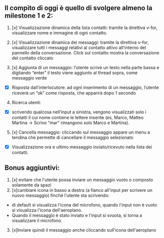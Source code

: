 ## Il compito di oggi è quello di svolgere almeno la milestone 1 e 2:

1. [x] Visualizzazione dinamica della lista contatti: tramite la direttiva v-for, visualizzare nome e immagine di ogni contatto.

2. [x] Visualizzazione dinamica dei messaggi: tramite la direttiva v-for, visualizzare tutti i messaggi relativi al contatto attivo all’interno del pannello della conversazione. Click sul contatto mostra la conversazione del contatto cliccato

3. [x] Aggiunta di un messaggio: l’utente scrive un testo nella parte bassa e digitando “enter” il testo viene aggiunto al thread sopra, come messaggio verde
- [x] Risposta dall’interlocutore: ad ogni inserimento di un messaggio, l’utente riceverà un “ok” come risposta, che apparirà dopo 1 secondo

4. Ricerca utenti: 
- [x] scrivendo qualcosa nell’input a sinistra, vengono visualizzati solo i contatti il cui nome contiene le lettere inserite (es, Marco, Matteo Martina -> Scrivo
“mar” rimangono solo Marco e Martina).

5. [x] Cancella messaggio: cliccando sul messaggio appare un menu a tendina che permette di cancellare il messaggio selezionato
- [x] Visualizzazione ora e ultimo messaggio inviato/ricevuto nella lista dei contatti.

## Bonus aggiuntivi:
1. [x] evitare che l'utente possa inviare un messaggio vuoto o composto solamente da spazi
2. [x]cambiare icona in basso a destra (a fianco all'input per scrivere un nuovo messaggio) finché l'utente sta scrivendo: 
- di default si visualizza l'icona del microfono, quando l'input non è vuoto si visualizza l'icona dell'aeroplano. 
- Quando il messaggio è stato inviato e l'input si svuota, si torna a visualizzare il microfono.
3. [x]Inviare quindi il messaggio anche cliccando sull'icona dell'aeroplano
